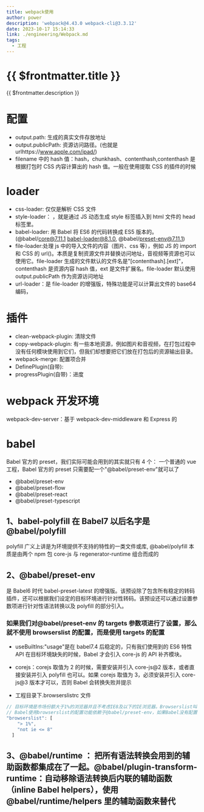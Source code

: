 ```yaml
---
title: webpack使用
author: power
description: 'webpack@4.43.0 webpack-cli@3.3.12'
date: 2023-10-17 15:14:33
link: ./engineering/Webpack.md
tags:
  - 工程
---
```


# {{ $frontmatter.title }}

{{ $frontmatter.description }}

# 配置

- output.path: 生成的真实文件存放地址
- output.publicPath: 资源访问路径。(也就是 urlhttps://www.apple.com/ipad/)
- filename 中的 hash 值：hash，chunkhash、contenthash,contenthash 是根据打包时 CSS 内容计算出的 hash 值。一般在使用提取 CSS 的插件的时候

# loader

- css-loader: 仅仅是解析 CSS 文件
- style-loader： ，就是通过 JS 动态生成 style 标签插入到 html 文件的 head 标签里。
- babel-loader: 用 Babel 将 ES6 的代码转换成 ES5 版本的。(@babel/core@7.11.1 babel-loader@8.1.0, @babel/preset-env@7.11.1)
- file-loader:处理 js 中的导入文件的内容（图片、css 等），例如 JS 的 import 和 CSS 的 url()。本质是复制资源文件并替换访问地址，音视频等资源也可以使用它。file-loader 生成的文件默认的文件名是"[contenthash].[ext]"，contenthash 是资源内容 hash 值，ext 是文件扩展名。file-loader 默认使用 output.publicPath 作为资源访问地址
- url-loader：是 file-loader 的增强版，特殊功能是可以计算出文件的 base64 编码，

# 插件

- clean-webpack-plugin: 清除文件
- copy-webpack-plugin: 有一些本地资源，例如图片和音视频，在打包过程中没有任何模块使用到它们，但我们却想要把它们放在打包后的资源输出目录。
- webpack-merge: 配置项合并
- DefinePlugin(自带):
- progressPlugin(自带)：进度

# webpack 开发环境

webpack-dev-server：基于 webpack-dev-middleware 和 Express 的

# babel

Babel 官方的 preset，我们实际可能会用到的其实就只有 4 个：
一个普通的 vue 工程，Babel 官方的 preset 只需要配一个"@babel/preset-env"就可以了

- @babel/preset-env
- @babel/preset-flow
- @babel/preset-react
- @babel/preset-typescript

## 1、babel-polyfill 在 Babel7 以后名字是@babel/polyfill

polyfill 广义上讲是为环境提供不支持的特性的一类文件或库,
@babel/polyfill 本质是由两个 npm 包 core-js 与 regenerator-runtime 组合而成的

## 2、@babel/preset-env

是 Babel6 时代 babel-preset-latest 的增强版。该预设除了包含所有稳定的转码插件，还可以根据我们设定的目标环境进行针对性转码。该预设还可以通过设置参数项进行针对性语法转换以及 polyfill 的部分引入。

### 如果我们对@babel/preset-env 的 targets 参数项进行了设置，那么就不使用 browserslist 的配置，而是使用 targets 的配置

- useBuiltIns:"usage"是在 babel7.4 后稳定的，只有我们使用到的 ES6 特性 API 在目标环境缺失的时候，Babel 才会引入 core-js 的 API 补齐模块。
- corejs：corejs 取值为 2 的时候，需要安装并引入 core-js@2 版本，或者直接安装并引入 polyfill 也可以。如果 corejs 取值为 3，必须安装并引入 core-js@3 版本才可以，否则 Babel 会转换失败并提示

- 工程目录下.browserslistrc 文件

```js
// 目标环境是市场份额大于1%的浏览器并且不考虑IE8及以下的IE浏览器。Browserslist叫做目标环境配置表
// Babel使用browserslist的配置功能依赖于@babel/preset-env，如果Babel没有配置任何预设或插件，那么Babel对转换的代码会不做任何处理，原封不动生成和转换前一样代码
"browserslist": [
    "> 1%",
    "not ie <= 8"
  ]
```

## 3、@babel/runtime ： 把所有语法转换会用到的辅助函数都集成在了一起。@babel/plugin-transform-runtime：自动移除语法转换后内联的辅助函数（inline Babel helpers），使用@babel/runtime/helpers 里的辅助函数来替代
